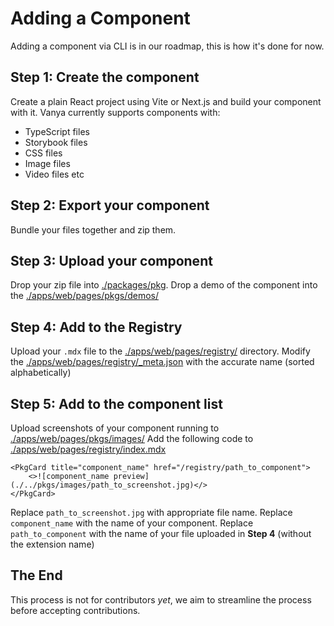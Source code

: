 # Adding a Component

Adding a component via CLI is in our roadmap, this is how it's done for now.

## Step 1: Create the component

Create a plain React project using Vite or Next.js and build your component with it.
Vanya currently supports components with:
- TypeScript files
- Storybook files
- CSS files
- Image files
- Video files etc

## Step 2: Export your component

Bundle your files together and zip them.

## Step 3: Upload your component

Drop your zip file into [./packages/pkg](./packages/pkg/).
Drop a demo of the component into the [./apps/web/pages/pkgs/demos/](./apps/web/pages/pkgs/demos/)

## Step 4: Add to the Registry

Upload your `.mdx` file to the [./apps/web/pages/registry/](./apps/web/pages/registry/) directory.
Modify the [./apps/web/pages/registry/_meta.json](./apps/web/pages/registry/_meta.json) with the accurate name (sorted alphabetically)

## Step 5: Add to the component list

Upload screenshots of your component running to [./apps/web/pages/pkgs/images/](./apps/web/pages/pkgs/images/)
Add the following code to [./apps/web/pages/registry/index.mdx](./apps/web/pages/registry/index.mdx)
```tsx
<PkgCard title="component_name" href="/registry/path_to_component">
    <>![component_name preview](./../pkgs/images/path_to_screenshot.jpg)</>
</PkgCard>
```

Replace `path_to_screenshot.jpg` with appropriate file name.
Replace `component_name` with the name of your component.
Replace `path_to_component` with the name of your file uploaded in **Step 4** (without the extension name)

## The End

This process is not for contributors *yet*, we aim to streamline the process before accepting contributions.

